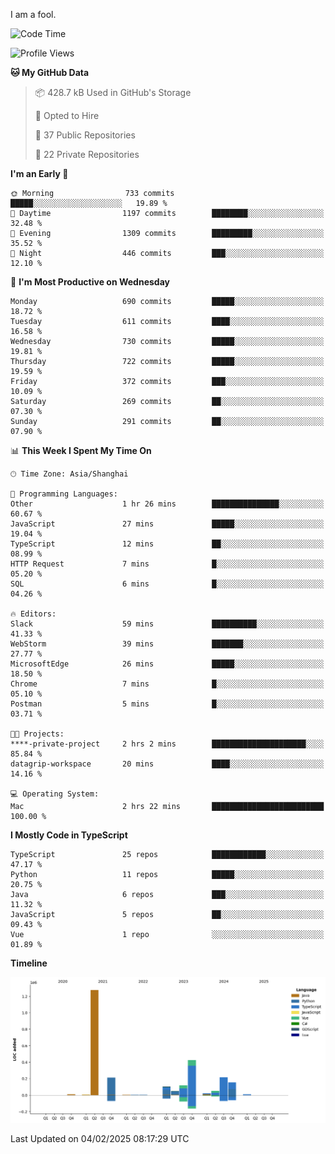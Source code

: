 I am a fool.

<!--START_SECTION:waka-->
![Code Time](http://img.shields.io/badge/Code%20Time-2%2C497%20hrs%2054%20mins-blue)

![Profile Views](http://img.shields.io/badge/Profile%20Views-1-blue)

**🐱 My GitHub Data** 

> 📦 428.7 kB Used in GitHub's Storage 
 > 
> 💼 Opted to Hire
 > 
> 📜 37 Public Repositories 
 > 
> 🔑 22 Private Repositories 
 > 
**I'm an Early 🐤** 

```text
🌞 Morning                733 commits         █████░░░░░░░░░░░░░░░░░░░░   19.89 % 
🌆 Daytime                1197 commits        ████████░░░░░░░░░░░░░░░░░   32.48 % 
🌃 Evening                1309 commits        █████████░░░░░░░░░░░░░░░░   35.52 % 
🌙 Night                  446 commits         ███░░░░░░░░░░░░░░░░░░░░░░   12.10 % 
```
📅 **I'm Most Productive on Wednesday** 

```text
Monday                   690 commits         █████░░░░░░░░░░░░░░░░░░░░   18.72 % 
Tuesday                  611 commits         ████░░░░░░░░░░░░░░░░░░░░░   16.58 % 
Wednesday                730 commits         █████░░░░░░░░░░░░░░░░░░░░   19.81 % 
Thursday                 722 commits         █████░░░░░░░░░░░░░░░░░░░░   19.59 % 
Friday                   372 commits         ███░░░░░░░░░░░░░░░░░░░░░░   10.09 % 
Saturday                 269 commits         ██░░░░░░░░░░░░░░░░░░░░░░░   07.30 % 
Sunday                   291 commits         ██░░░░░░░░░░░░░░░░░░░░░░░   07.90 % 
```


📊 **This Week I Spent My Time On** 

```text
🕑︎ Time Zone: Asia/Shanghai

💬 Programming Languages: 
Other                    1 hr 26 mins        ███████████████░░░░░░░░░░   60.67 % 
JavaScript               27 mins             █████░░░░░░░░░░░░░░░░░░░░   19.04 % 
TypeScript               12 mins             ██░░░░░░░░░░░░░░░░░░░░░░░   08.99 % 
HTTP Request             7 mins              █░░░░░░░░░░░░░░░░░░░░░░░░   05.20 % 
SQL                      6 mins              █░░░░░░░░░░░░░░░░░░░░░░░░   04.26 % 

🔥 Editors: 
Slack                    59 mins             ██████████░░░░░░░░░░░░░░░   41.33 % 
WebStorm                 39 mins             ███████░░░░░░░░░░░░░░░░░░   27.77 % 
MicrosoftEdge            26 mins             █████░░░░░░░░░░░░░░░░░░░░   18.50 % 
Chrome                   7 mins              █░░░░░░░░░░░░░░░░░░░░░░░░   05.10 % 
Postman                  5 mins              █░░░░░░░░░░░░░░░░░░░░░░░░   03.71 % 

🐱‍💻 Projects: 
****-private-project     2 hrs 2 mins        █████████████████████░░░░   85.84 % 
datagrip-workspace       20 mins             ████░░░░░░░░░░░░░░░░░░░░░   14.16 % 

💻 Operating System: 
Mac                      2 hrs 22 mins       █████████████████████████   100.00 % 
```

**I Mostly Code in TypeScript** 

```text
TypeScript               25 repos            ████████████░░░░░░░░░░░░░   47.17 % 
Python                   11 repos            █████░░░░░░░░░░░░░░░░░░░░   20.75 % 
Java                     6 repos             ███░░░░░░░░░░░░░░░░░░░░░░   11.32 % 
JavaScript               5 repos             ██░░░░░░░░░░░░░░░░░░░░░░░   09.43 % 
Vue                      1 repo              ░░░░░░░░░░░░░░░░░░░░░░░░░   01.89 % 
```



**Timeline**

![Lines of Code chart](https://raw.githubusercontent.com/VeejaLiu/VeejaLiu/master/assets/bar_graph.png)


 Last Updated on 04/02/2025 08:17:29 UTC
<!--END_SECTION:waka-->
